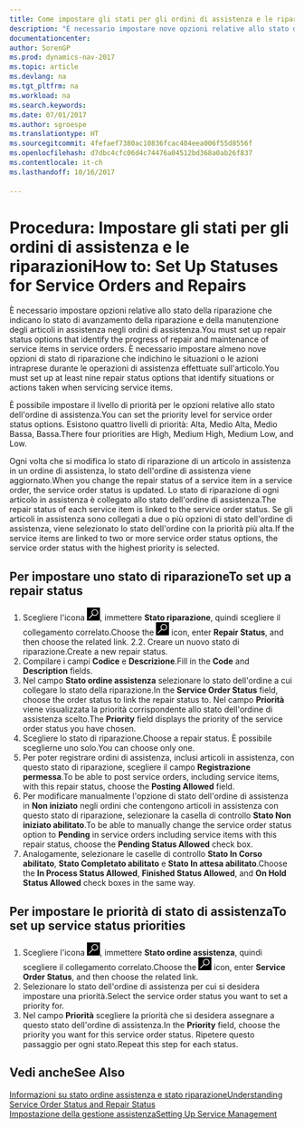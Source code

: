 ```yaml
---
title: Come impostare gli stati per gli ordini di assistenza e le riparazioni
description: "È necessario impostare nove opzioni relative allo stato della riparazione che indicano lo stato di avanzamento della riparazione e della manutenzione degli articoli in assistenza negli ordini di assistenza."
documentationcenter: 
author: SorenGP
ms.prod: dynamics-nav-2017
ms.topic: article
ms.devlang: na
ms.tgt_pltfrm: na
ms.workload: na
ms.search.keywords: 
ms.date: 07/01/2017
ms.author: sgroespe
ms.translationtype: HT
ms.sourcegitcommit: 4fefaef7380ac10836fcac404eea006f55d8556f
ms.openlocfilehash: d7dbc4cfc06d4c74476a04512bd368a0ab26f837
ms.contentlocale: it-ch
ms.lasthandoff: 10/16/2017

---
```

# <a name="how-to-set-up-statuses-for-service-orders-and-repairs"></a><span data-ttu-id="99948-103">Procedura: Impostare gli stati per gli ordini di assistenza e le riparazioni</span><span class="sxs-lookup"><span data-stu-id="99948-103">How to: Set Up Statuses for Service Orders and Repairs</span></span>
<span data-ttu-id="99948-104">È necessario impostare opzioni relative allo stato della riparazione che indicano lo stato di avanzamento della riparazione e della manutenzione degli articoli in assistenza negli ordini di assistenza.</span><span class="sxs-lookup"><span data-stu-id="99948-104">You must set up repair status options that identify the progress of repair and maintenance of service items in service orders.</span></span> <span data-ttu-id="99948-105">È necessario impostare almeno nove opzioni di stato di riparazione che indichino le situazioni o le azioni intraprese durante le operazioni di assistenza effettuate sull'articolo.</span><span class="sxs-lookup"><span data-stu-id="99948-105">You must set up at least nine repair status options that identify situations or actions taken when servicing service items.</span></span>  

<span data-ttu-id="99948-106">È possibile impostare il livello di priorità per le opzioni relative allo stato dell'ordine di assistenza.</span><span class="sxs-lookup"><span data-stu-id="99948-106">You can set the priority level for service order status options.</span></span> <span data-ttu-id="99948-107">Esistono quattro livelli di priorità: Alta, Medio Alta, Medio Bassa, Bassa.</span><span class="sxs-lookup"><span data-stu-id="99948-107">There four priorities are High, Medium High, Medium Low, and Low.</span></span>  
  
<span data-ttu-id="99948-108">Ogni volta che si modifica lo stato di riparazione di un articolo in assistenza in un ordine di assistenza, lo stato dell'ordine di assistenza viene aggiornato.</span><span class="sxs-lookup"><span data-stu-id="99948-108">When you change the repair status of a service item in a service order, the service order status is updated.</span></span> <span data-ttu-id="99948-109">Lo stato di riparazione di ogni articolo in assistenza è collegato allo stato dell'ordine di assistenza.</span><span class="sxs-lookup"><span data-stu-id="99948-109">The repair status of each service item is linked to the service order status.</span></span> <span data-ttu-id="99948-110">Se gli articoli in assistenza sono collegati a due o più opzioni di stato dell'ordine di assistenza, viene selezionato lo stato dell'ordine con la priorità più alta.</span><span class="sxs-lookup"><span data-stu-id="99948-110">If the service items are linked to two or more service order status options, the service order status with the highest priority is selected.</span></span>  

## <a name="to-set-up-a-repair-status"></a><span data-ttu-id="99948-111">Per impostare uno stato di riparazione</span><span class="sxs-lookup"><span data-stu-id="99948-111">To set up a repair status</span></span>  
1. <span data-ttu-id="99948-112">Scegliere l'icona ![Cerca pagina o report](media/ui-search/search_small.png "Cerca pagina o report"), immettere **Stato riparazione**, quindi scegliere il collegamento correlato.</span><span class="sxs-lookup"><span data-stu-id="99948-112">Choose the ![Search for Page or Report](media/ui-search/search_small.png "Search for Page or Report icon") icon, enter **Repair Status**, and then choose the related link.</span></span> <span data-ttu-id="99948-113">2.</span><span class="sxs-lookup"><span data-stu-id="99948-113">2.</span></span> <span data-ttu-id="99948-114">Creare un nuovo stato di riparazione.</span><span class="sxs-lookup"><span data-stu-id="99948-114">Create a new repair status.</span></span>  
3. <span data-ttu-id="99948-115">Compilare i campi **Codice** e **Descrizione**.</span><span class="sxs-lookup"><span data-stu-id="99948-115">Fill in the **Code** and **Description** fields.</span></span>  
4. <span data-ttu-id="99948-116">Nel campo **Stato ordine assistenza** selezionare lo stato dell'ordine a cui collegare lo stato della riparazione.</span><span class="sxs-lookup"><span data-stu-id="99948-116">In the **Service Order Status** field, choose the order status to link the repair status to.</span></span> <span data-ttu-id="99948-117">Nel campo **Priorità** viene visualizzata la priorità corrispondente allo stato dell'ordine di assistenza scelto.</span><span class="sxs-lookup"><span data-stu-id="99948-117">The **Priority** field displays the priority of the service order status you have chosen.</span></span>  
5. <span data-ttu-id="99948-118">Scegliere lo stato di riparazione.</span><span class="sxs-lookup"><span data-stu-id="99948-118">Choose a repair status.</span></span> <span data-ttu-id="99948-119">È possibile sceglierne uno solo.</span><span class="sxs-lookup"><span data-stu-id="99948-119">You can choose only one.</span></span>  
6. <span data-ttu-id="99948-120">Per poter registrare ordini di assistenza, inclusi articoli in assistenza, con questo stato di riparazione, scegliere il campo **Registrazione permessa**.</span><span class="sxs-lookup"><span data-stu-id="99948-120">To be able to post service orders, including service items, with this repair status, choose the **Posting Allowed** field.</span></span>  
7. <span data-ttu-id="99948-121">Per modificare manualmente l'opzione di stato dell'ordine di assistenza in **Non iniziato** negli ordini che contengono articoli in assistenza con questo stato di riparazione, selezionare la casella di controllo **Stato Non iniziato abilitato**.</span><span class="sxs-lookup"><span data-stu-id="99948-121">To be able to manually change the service order status option to **Pending** in service orders including service items with this repair status, choose the **Pending Status Allowed** check box.</span></span>  
8. <span data-ttu-id="99948-122">Analogamente, selezionare le caselle di controllo **Stato In Corso abilitato**, **Stato Completato abilitato** e **Stato In attesa abilitato**.</span><span class="sxs-lookup"><span data-stu-id="99948-122">Choose the **In Process Status Allowed**, **Finished Status Allowed**, and **On Hold Status Allowed** check boxes in the same way.</span></span>
  
## <a name="to-set-up-service-status-priorities"></a><span data-ttu-id="99948-123">Per impostare le priorità di stato di assistenza</span><span class="sxs-lookup"><span data-stu-id="99948-123">To set up service status priorities</span></span>  
1. <span data-ttu-id="99948-124">Scegliere l'icona ![Cerca pagina o report](media/ui-search/search_small.png "Cerca pagina o report"), immettere **Stato ordine assistenza**, quindi scegliere il collegamento correlato.</span><span class="sxs-lookup"><span data-stu-id="99948-124">Choose the ![Search for Page or Report](media/ui-search/search_small.png "Search for Page or Report icon") icon, enter **Service Order Status**, and then choose the related link.</span></span>  
2. <span data-ttu-id="99948-125">Selezionare lo stato dell'ordine di assistenza per cui si desidera impostare una priorità.</span><span class="sxs-lookup"><span data-stu-id="99948-125">Select the service order status you want to set a priority for.</span></span>  
3. <span data-ttu-id="99948-126">Nel campo **Priorità** scegliere la priorità che si desidera assegnare a questo stato dell'ordine di assistenza.</span><span class="sxs-lookup"><span data-stu-id="99948-126">In the **Priority** field, choose the priority you want for this service order status.</span></span> <span data-ttu-id="99948-127">Ripetere questo passaggio per ogni stato.</span><span class="sxs-lookup"><span data-stu-id="99948-127">Repeat this step for each status.</span></span>  
  
## <a name="see-also"></a><span data-ttu-id="99948-128">Vedi anche</span><span class="sxs-lookup"><span data-stu-id="99948-128">See Also</span></span>  
[<span data-ttu-id="99948-129">Informazioni su stato ordine assistenza e stato riparazione</span><span class="sxs-lookup"><span data-stu-id="99948-129">Understanding Service Order Status and Repair Status</span></span>]()  
[<span data-ttu-id="99948-130">Impostazione della gestione assistenza</span><span class="sxs-lookup"><span data-stu-id="99948-130">Setting Up Service Management</span></span>](service-setup-service.md)  

